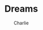 ---
title: Dreams
category: Demo Category
author: Charlie
pub-date: 2015-10-13

layout: default
modal-id: 1

img: dreams.png
thumbnail: dreams-thumbnail.png
alt: image-alt

description: This is a demo post for freshman. Try to record team's event in 140 words like a slice of weibo. NOTE that you only need to modify 'title' 'category' 'author' 'date', put two images(big one for post, small one for page) and write 'alt' text to relace image if img is not available, set modal-id in order, and add description finally.
---